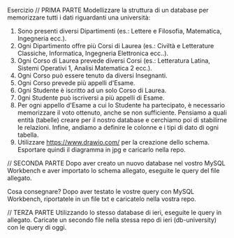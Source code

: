 Esercizio 
// PRIMA PARTE
Modellizzare la struttura di un database per memorizzare tutti i dati riguardanti una università:
1. Sono presenti diversi Dipartimenti (es.: Lettere e Filosofia, Matematica, Ingegneria ecc.).
2. Ogni Dipartimento offre più Corsi di Laurea (es.: Civiltà e Letterature Classiche, Informatica,   Ingegneria Elettronica ecc..).
3. Ogni Corso di Laurea prevede diversi Corsi (es.: Letteratura Latina, Sistemi Operativi 1, Analisi Matematica 2 ecc.).
4. Ogni Corso può essere tenuto da diversi Insegnanti.
5. Ogni Corso prevede più appelli d'Esame.
6. Ogni Studente è iscritto ad un solo Corso di Laurea.
7. 0gni Studente può iscriversi a più appelli di Esame.
8. Per ogni appello d'Esame a cui lo Studente ha partecipato, è necessario memorizzare il voto ottenuto, anche se non sufficiente. Pensiamo a quali entità (tabelle) creare per il nostro database e cerchiamo poi di stabilirne le relazioni. Infine, andiamo a definire le colonne e i tipi di dato di ogni tabella.
9. Utilizzare https://www.drawio.com/ per la creazione dello schema. Esportare quindi il diagramma in jpg e caricarlo nella repo.

// SECONDA PARTE 
Dopo aver creato un nuovo database nel vostro MySQL Workbench e aver importato lo schema allegato, eseguite le query del file allegato.

Cosa consegnare?
Dopo aver testato le vostre query con MySQL Workbench, riportatele in un file txt e caricatelo nella vostra repo.

// TERZA PARTE 
Utilizzando lo stesso database di ieri, eseguite le query in allegato. Caricate un secondo file nella stessa repo di ieri (db-university) con le query di oggi.